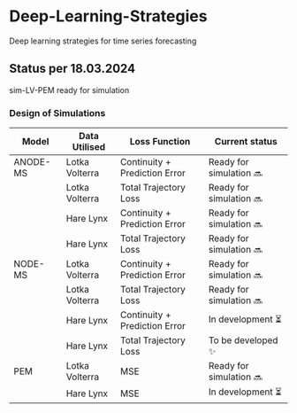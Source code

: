 # Deep-Learning-Strategies
Deep learning strategies for time series forecasting


## Status per 18.03.2024
sim-LV-PEM ready for simulation

### Design of Simulations
| Model | Data Utilised | Loss Function | Current status | 
|----------|----------|----------|----------|
|ANODE-MS | Lotka Volterra | Continuity + Prediction Error | Ready for simulation 🔜|
|         | Lotka Volterra | Total Trajectory Loss | Ready for simulation 🔜 |
|         | Hare Lynx      | Continuity + Prediction Error  | Ready for simulation 🔜 |
|         | Hare Lynx      | Total Trajectory Loss | Ready for simulation 🔜|
|NODE-MS  | Lotka Volterra | Continuity + Prediction Error  | Ready for simulation 🔜|
|         | Lotka Volterra | Total Trajectory Loss | Ready for simulation 🔜|
|         | Hare Lynx      | Continuity + Prediction Error  | In development ⏳|
|         | Hare Lynx      | Total Trajectory Loss | To be developed  ✨|
|PEM      | Lotka Volterra | MSE  | Ready for simulation 🔜|
|         | Hare Lynx      | MSE  | In development ⏳|
